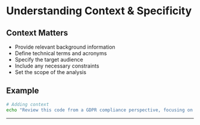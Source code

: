 # Understanding Context & Specificity

## Context Matters

- Provide relevant background information
- Define technical terms and acronyms
- Specify the target audience
- Include any necessary constraints
- Set the scope of the analysis

## Example
```bash
# Adding context
echo "Review this code from a GDPR compliance perspective, focusing on data privacy requirements for EU customers: $(cat my_script.py)" | fabric -p ai
```

--- 
